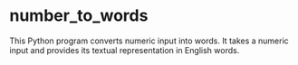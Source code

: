 # number_to_words
This Python program converts numeric input into words. It takes a numeric input and provides its textual representation in English words.
